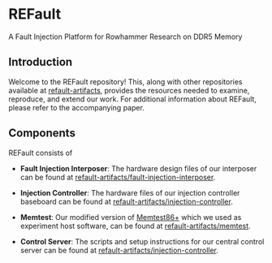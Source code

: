 # REFault
A Fault Injection Platform for Rowhammer Research on DDR5 Memory

## Introduction
Welcome to the REFault repository!
This, along with other repositories available at [refault-artifacts](https://github.com/refault-artifacts), provides the resources needed to examine, reproduce, and extend our work. For additional information about REFault, please refer to the accompanying paper.

## Components
REFault consists of

- **Fault Injection Interposer**: The hardware design files of our interposer can be found at [refault-artifacts/fault-injection-interposer](https://github.com/refault-artifacts/fault-injection-interposer).

- **Injection Controller**: The hardware files of our injection controller baseboard can be found at [refault-artifacts/injection-controller](https://github.com/refault-artifacts/injection-controller).

- **Memtest**: Our modified version of [Memtest86+](https://github.com/memtest86plus/memtest86plus) which we used as experiment host software,
can be found at [refault-artifacts/memtest](https://github.com/refault-artifacts/memtest).

- **Control Server**: The scripts and setup instructions for our central control server can be found at [refault-artifacts/injection-controller](https://github.com/refault-artifacts/control-server).

